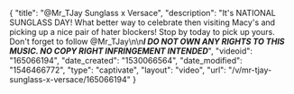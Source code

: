 {
    "title": "@Mr_TJay Sunglass x Versace",
    "description": "It's NATIONAL SUNGLASS DAY! What better way to celebrate then visiting Macy's and picking up a nice pair of hater blockers!  Stop by today to pick up yours.  Don't forget to follow @Mr_TJay\n\n***I DO NOT OWN ANY RIGHTS TO THIS MUSIC. NO COPY RIGHT INFRINGEMENT INTENDED***",
    "videoid": "165066194",
    "date_created": "1530066564",
    "date_modified": "1546466772",
    "type": "captivate",
    "layout": "video",
    "url": "\/v\/mr-tjay-sunglass-x-versace\/165066194"
}